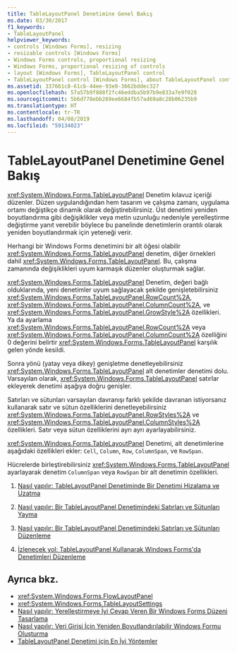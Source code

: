 ```yaml
---
title: TableLayoutPanel Denetimine Genel Bakış
ms.date: 03/30/2017
f1_keywords:
- TableLayoutPanel
helpviewer_keywords:
- controls [Windows Forms], resizing
- resizable controls [Windows Forms]
- Windows Forms controls, proportional resizing
- Windows Forms, proportional resizing of controls
- layout [Windows Forms], TableLayoutPanel control
- TableLayoutPanel control [Windows Forms], about TableLayoutPanel control
ms.assetid: 337661c8-61cb-44ee-93e0-3662bddec327
ms.openlocfilehash: 57a57b9f888f2fc46eddba5b97b9e833a7e9f028
ms.sourcegitcommit: 5b6d778ebb269ee6684fb57ad69a8c28b06235b9
ms.translationtype: HT
ms.contentlocale: tr-TR
ms.lasthandoff: 04/08/2019
ms.locfileid: "59134023"
---
```

# <a name="tablelayoutpanel-control-overview"></a>TableLayoutPanel Denetimine Genel Bakış
<xref:System.Windows.Forms.TableLayoutPanel> Denetim kılavuz içeriği düzenler. Düzen uygulandığından hem tasarım ve çalışma zamanı, uygulama ortamı değiştikçe dinamik olarak değiştirebilirsiniz. Üst denetimi yeniden boyutlandırma gibi değişiklikler veya metin uzunluğu nedeniyle yerelleştirme değiştirme yanıt verebilir böylece bu panelinde denetimlerin orantılı olarak yeniden boyutlandırmak için yeteneği verir.  
  
 Herhangi bir Windows Forms denetimini bir alt öğesi olabilir <xref:System.Windows.Forms.TableLayoutPanel> denetim, diğer örnekleri dahil <xref:System.Windows.Forms.TableLayoutPanel>. Bu, çalışma zamanında değişiklikleri uyum karmaşık düzenler oluşturmak sağlar.  
  
 <xref:System.Windows.Forms.TableLayoutPanel> Denetim, değeri bağlı olduklarında, yeni denetimler uyum sağlayacak şekilde genişletebilirsiniz <xref:System.Windows.Forms.TableLayoutPanel.RowCount%2A>, <xref:System.Windows.Forms.TableLayoutPanel.ColumnCount%2A>, ve <xref:System.Windows.Forms.TableLayoutPanel.GrowStyle%2A> özellikleri. Ya da ayarlama <xref:System.Windows.Forms.TableLayoutPanel.RowCount%2A> veya <xref:System.Windows.Forms.TableLayoutPanel.ColumnCount%2A> özelliğini 0 değerini belirtir <xref:System.Windows.Forms.TableLayoutPanel> karşılık gelen yönde kesildi.  
  
 Sonra yönü (yatay veya dikey) genişletme denetleyebilirsiniz <xref:System.Windows.Forms.TableLayoutPanel> alt denetimler denetimi dolu. Varsayılan olarak, <xref:System.Windows.Forms.TableLayoutPanel> satırlar ekleyerek denetimi aşağıya doğru genişler.  
  
 Satırları ve sütunları varsayılan davranışı farklı şekilde davranan istiyorsanız kullanarak satır ve sütun özelliklerini denetleyebilirsiniz <xref:System.Windows.Forms.TableLayoutPanel.RowStyles%2A> ve <xref:System.Windows.Forms.TableLayoutPanel.ColumnStyles%2A> özellikleri. Satır veya sütun özelliklerini ayrı ayrı ayarlayabilirsiniz.  
  
 <xref:System.Windows.Forms.TableLayoutPanel> Denetimi, alt denetimlerine aşağıdaki özellikleri ekler: `Cell`, `Column`, `Row`, `ColumnSpan`, ve `RowSpan`.  
  
 Hücrelerde birleştirebilirsiniz <xref:System.Windows.Forms.TableLayoutPanel> ayarlayarak denetim `ColumnSpan` veya `RowSpan` bir alt denetimin özellikleri.  
  
1.  [Nasıl yapılır: TableLayoutPanel Denetiminde Bir Denetimi Hizalama ve Uzatma](how-to-align-and-stretch-a-control-in-a-tablelayoutpanel-control.md)  
  
2.  [Nasıl yapılır: Bir TableLayoutPanel Denetimindeki Satırları ve Sütunları Yayma](how-to-span-rows-and-columns-in-a-tablelayoutpanel-control.md)  
  
3.  [Nasıl yapılır: Bir TableLayoutPanel Denetimindeki Satırları ve Sütunları Düzenleme](how-to-edit-columns-and-rows-in-a-tablelayoutpanel-control.md)  
  
4.  [İzlenecek yol: TableLayoutPanel Kullanarak Windows Forms'da Denetimleri Düzenleme](walkthrough-arranging-controls-on-windows-forms-using-a-tablelayoutpanel.md)  
  
## <a name="see-also"></a>Ayrıca bkz.

- <xref:System.Windows.Forms.FlowLayoutPanel>
- <xref:System.Windows.Forms.TableLayoutSettings>
- [Nasıl yapılır: Yerelleştirmeye İyi Cevap Veren Bir Windows Forms Düzeni Tasarlama](how-to-design-a-windows-forms-layout-that-responds-well-to-localization.md)
- [Nasıl yapılır: Veri Girişi İçin Yeniden Boyutlandırılabilir Windows Formu Oluşturma](how-to-create-a-resizable-windows-form-for-data-entry.md)
- [TableLayoutPanel Denetimi için En İyi Yöntemler](best-practices-for-the-tablelayoutpanel-control.md)

